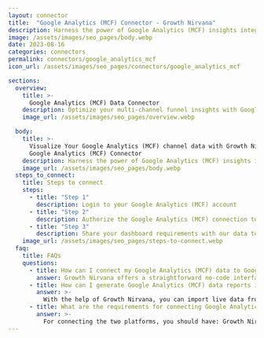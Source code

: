 ```yaml
---
layout: connector
title:  "Google Analytics (MCF) Connector - Growth Nirvana"
description: Harness the power of Google Analytics (MCF) insights integrated into Looker Studio for strategic marketing decisions.
image: /assets/images/seo_pages/body.webp
date: 2023-08-16
categories: connectors
permalink: connectors/google_analytics_mcf
icon_url: /assets/images/seo_pages/connectors/google_analytics_mcf

sections:
  overview:
    title: >-
      Google Analytics (MCF) Data Connector
    description: Optimize your multi-channel funnel insights with Google Analytics (MCF) integration. Seamlessly merge multi-channel funnel data from Google Analytics with Looker Studio's analytical capabilities, unlocking insights that drive marketing strategies, user conversion paths, and operational excellence.
    image_url: /assets/images/seo_pages/overview.webp

  body:
    title: >-
      Visualize Your Google Analytics (MCF) channel data with Growth Nirvana's
      Google Analytics (MCF) Connector
    description: Harness the power of Google Analytics (MCF) insights integrated into Looker Studio for strategic marketing decisions.
    image_url: /assets/images/seo_pages/body.webp
  steps_to_connect:
    title: Steps to connect
    steps:
      - title: "Step 1"
        description: Login to your Google Analytics (MCF) account
      - title: "Step 2"
        description: Authorize the Google Analytics (MCF) connection to send data to Growth Nirvana
      - title: "Step 3"
        description: Share your dashboard requirements with our data team. We will build the report for you.
    image_url: /assets/images/seo_pages/steps-to-connect.webp
  faq:
    title: FAQs
    questions:
      - title: How can I connect my Google Analytics (MCF) data to Google Data Studio/Looker Studio?
        answer: Growth Nirvana offers a straightforward no-code interface to connect to Google Analytics (MCF) data sources.
      - title: How can I generate Google Analytics (MCF) data reports in Looker Studio?
        answer: >-
          With the help of Growth Nirvana, you can import live data from Google Analytics (MCF) into Looker Studio. These data can be viewed in charts, tables, and dashboards to generate branded reports that can be shared instantly.
      - title: What are the requirements for connecting Google Analytics (MCF) and Looker Studio?
        answer: >-
          For connecting the two platforms, you should have: Growth Nirvana Account and Google Analytics (MCF) Ads Account
---
```

